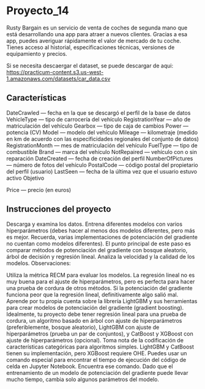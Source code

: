 # Proyecto_14
Rusty Bargain es un servicio de venta de coches de segunda mano que está desarrollando una app para atraer a nuevos clientes. Gracias a esa app, puedes averiguar rápidamente el valor de mercado de tu coche. Tienes acceso al historial, especificaciones técnicas, versiones de equipamiento y precios. 


Si se necesita descaergar el dataset, se puede descargar de aqui: https://practicum-content.s3.us-west-1.amazonaws.com/datasets/car_data.csv

## Características

DateCrawled — fecha en la que se descargó el perfil de la base de datos
VehicleType — tipo de carrocería del vehículo
RegistrationYear — año de matriculación del vehículo
Gearbox — tipo de caja de cambios
Power — potencia (CV)
Model — modelo del vehículo
Mileage — kilometraje (medido en km de acuerdo con las especificidades regionales del conjunto de datos)
RegistrationMonth — mes de matriculación del vehículo
FuelType — tipo de combustible
Brand — marca del vehículo
NotRepaired — vehículo con o sin reparación
DateCreated — fecha de creación del perfil
NumberOfPictures — número de fotos del vehículo
PostalCode — código postal del propietario del perfil (usuario)
LastSeen — fecha de la última vez que el usuario estuvo activo
Objetivo

Price — precio (en euros)

## Instrucciones del proyecto
Descarga y examina los datos.
Entrena diferentes modelos con varios hiperparámetros (debes hacer al menos dos modelos diferentes, pero más es mejor. Recuerda, varias implementaciones de potenciación del gradiente no cuentan como modelos diferentes). El punto principal de este paso es comparar métodos de potenciación del gradiente con bosque aleatorio, árbol de decisión y regresión lineal.
Analiza la velocidad y la calidad de los modelos.
Observaciones:

Utiliza la métrica RECM para evaluar los modelos.
La regresión lineal no es muy buena para el ajuste de hiperparámetros, pero es perfecta para hacer una prueba de cordura de otros métodos. Si la potenciación del gradiente funciona peor que la regresión lineal, definitivamente algo salió mal.
Aprende por tu propia cuenta sobre la librería LightGBM y sus herramientas para crear modelos de potenciación del gradiente (gradient boosting).
Idealmente, tu proyecto debe tener regresión lineal para una prueba de cordura, un algoritmo basado en árbol con ajuste de hiperparámetros (preferiblemente, bosque aleatorio), LightGBM con ajuste de hiperparámetros (prueba un par de conjuntos), y CatBoost y XGBoost con ajuste de hiperparámetros (opcional).
Toma nota de la codificación de características categóricas para algoritmos simples. LightGBM y CatBoost tienen su implementación, pero XGBoost requiere OHE.
Puedes usar un comando especial para encontrar el tiempo de ejecución del código de celda en Jupyter Notebook. Encuentra ese comando.
Dado que el entrenamiento de un modelo de potenciación del gradiente puede llevar mucho tiempo, cambia solo algunos parámetros del modelo.

